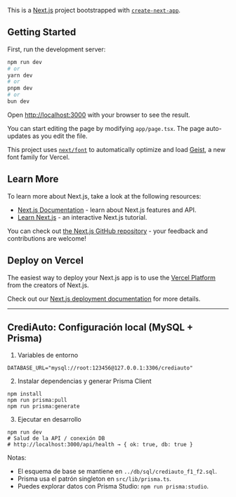 This is a [Next.js](https://nextjs.org) project bootstrapped with [`create-next-app`](https://nextjs.org/docs/app/api-reference/cli/create-next-app).

## Getting Started

First, run the development server:

```bash
npm run dev
# or
yarn dev
# or
pnpm dev
# or
bun dev
```

Open [http://localhost:3000](http://localhost:3000) with your browser to see the result.

You can start editing the page by modifying `app/page.tsx`. The page auto-updates as you edit the file.

This project uses [`next/font`](https://nextjs.org/docs/app/building-your-application/optimizing/fonts) to automatically optimize and load [Geist](https://vercel.com/font), a new font family for Vercel.

## Learn More

To learn more about Next.js, take a look at the following resources:

- [Next.js Documentation](https://nextjs.org/docs) - learn about Next.js features and API.
- [Learn Next.js](https://nextjs.org/learn) - an interactive Next.js tutorial.

You can check out [the Next.js GitHub repository](https://github.com/vercel/next.js) - your feedback and contributions are welcome!

## Deploy on Vercel

The easiest way to deploy your Next.js app is to use the [Vercel Platform](https://vercel.com/new?utm_medium=default-template&filter=next.js&utm_source=create-next-app&utm_campaign=create-next-app-readme) from the creators of Next.js.

Check out our [Next.js deployment documentation](https://nextjs.org/docs/app/building-your-application/deploying) for more details.

---

## CrediAuto: Configuración local (MySQL + Prisma)

1) Variables de entorno

```
DATABASE_URL="mysql://root:123456@127.0.0.1:3306/crediauto"
```

2) Instalar dependencias y generar Prisma Client

```
npm install
npm run prisma:pull
npm run prisma:generate
```

3) Ejecutar en desarrollo

```
npm run dev
# Salud de la API / conexión DB
# http://localhost:3000/api/health → { ok: true, db: true }
```

Notas:
- El esquema de base se mantiene en `../db/sql/crediauto_f1_f2.sql`.
- Prisma usa el patrón singleton en `src/lib/prisma.ts`.
- Puedes explorar datos con Prisma Studio: `npm run prisma:studio`.
